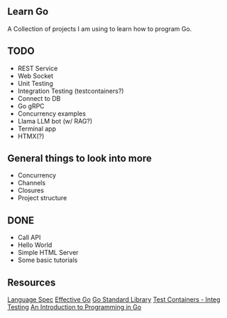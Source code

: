 ## Learn Go
A Collection of projects I am using to learn how to program Go.

## TODO
* REST Service
* Web Socket
* Unit Testing
* Integration Testing (testcontainers?)
* Connect to DB
* Go gRPC
* Concurrency examples
* Llama LLM bot (w/ RAG?)
* Terminal app
* HTMX(?)


## General things to look into more
* Concurrency
* Channels
* Closures
* Project structure


## DONE
* Call API
* Hello World
* Simple HTML Server
* Some basic tutorials

## Resources
[Language Spec](https://go.dev/ref/spec)
[Effective Go](https://go.dev/doc/effective_go)
[Go Standard Library](https://pkg.go.dev/std)
[Test Containers - Integ Testing](https://golang.testcontainers.org/)
[An Introduction to Programming in Go](https://www.golang-book.com/books/intro)
